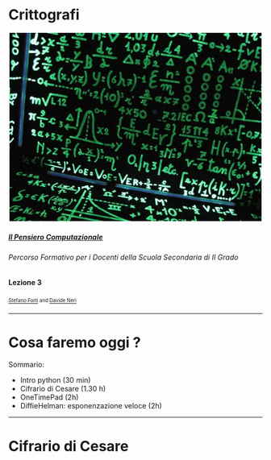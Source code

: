 
<!-- $size: 16:9 -->
<!-- page_number: true -->


Crittografi 
===
<center>
	<img src=./img/copertina.jpg width="500">
</center>

##### [Il Pensiero Computazionale](http://ilpensierocomputazionale.di.unipi.it/)
###### Percorso Formativo per i Docenti della Scuola Secondaria di II Grado
#### Lezione 3
<sub><sup>[Stefano Forti](http://pages.di.unipi.it/forti) and  [Davide Neri](http://pages.di.unipi.it/neri/)</sup></sub>

---
# Cosa faremo oggi ?
Sommario:
 - Intro python (30 min)
 - Cifrario di Cesare (1.30 h)
 - OneTimePad (2h)
 - DiffieHelman: esponenzazione veloce (2h)

---
# Cifrario di Cesare